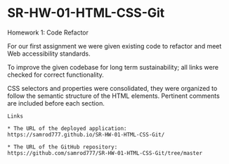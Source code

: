 # SR-HW-01-HTML-CSS-Git
Homework 1: Code Refactor

For our first assignment we were given existing code to refactor and meet Web accessibility standards. 

To improve the given codebase for long term sustainability; all links were checked for correct functionality.

CSS selectors and properties were consolidated, they were organized to follow the semantic structure of the HTML elements.
Pertinent comments are included before each section.
 
 
```
Links

* The URL of the deployed application:
https://samrod777.github.io/SR-HW-01-HTML-CSS-Git/

* The URL of the GitHub repository:
https://github.com/samrod777/SR-HW-01-HTML-CSS-Git/tree/master